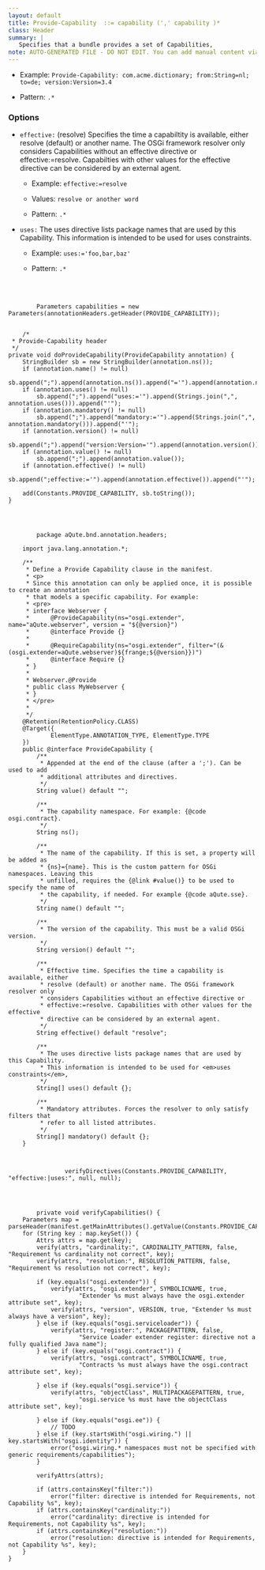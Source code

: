 ```yaml
---
layout: default
title: Provide-Capability  ::= capability (',' capability )*
class: Header
summary: |
   Specifies that a bundle provides a set of Capabilities,
note: AUTO-GENERATED FILE - DO NOT EDIT. You can add manual content via same filename in ext folder. 
---
```


- Example: `Provide-Capability: com.acme.dictionary; from:String=nl; to=de; version:Version=3.4`

- Pattern: `.*`

### Options 

- `effective:` (resolve) Specifies the time a capabiltity is available, either resolve (default) or another name. The OSGi framework resolver only considers Capabilities without an effective directive or effective:=resolve. Capabilties with other values for the effective directive can be considered by an external agent.
  - Example: `effective:=resolve`

  - Values: `resolve or another word`

  - Pattern: `.*`


- `uses:` The uses directive lists package names that are used by this Capability. This information is intended to be used for uses constraints.
  - Example: `uses:='foo,bar,baz'`

  - Pattern: `.*`

<!-- Manual content from: ext/provide_capability.md --><br /><br />
	
			Parameters capabilities = new Parameters(annotationHeaders.getHeader(PROVIDE_CAPABILITY));
	
	
		/*
	 * Provide-Capability header
	 */
	private void doProvideCapability(ProvideCapability annotation) {
		StringBuilder sb = new StringBuilder(annotation.ns());
		if (annotation.name() != null)
			sb.append(";").append(annotation.ns()).append("='").append(annotation.name()).append("'");
		if (annotation.uses() != null)
			sb.append(";").append("uses:='").append(Strings.join(",", annotation.uses())).append("'");
		if (annotation.mandatory() != null)
			sb.append(";").append("mandatory:='").append(Strings.join(",", annotation.mandatory())).append("'");
		if (annotation.version() != null)
			sb.append(";").append("version:Version='").append(annotation.version()).append("'");
		if (annotation.value() != null)
			sb.append(";").append(annotation.value());
		if (annotation.effective() != null)
			sb.append(";effective:='").append(annotation.effective()).append("'");

		add(Constants.PROVIDE_CAPABILITY, sb.toString());
	}

	
	
	
			package aQute.bnd.annotation.headers;
		
		import java.lang.annotation.*;

		/**
		 * Define a Provide Capability clause in the manifest.
		 * <p>
		 * Since this annotation can only be applied once, it is possible to create an annotation
		 * that models a specific capability. For example:
		 * <pre>
		 * interface Webserver {
		 * 		@ProvideCapability(ns="osgi.extender", name="aQute.webserver", version = "${@version}")
		 * 	 	@interface Provide {}
		 * 
		 * 		@RequireCapability(ns="osgi.extender", filter="(&(osgi.extender=aQute.webserver)${frange;${@version}})")
		 * 	 	@interface Require {}
		 * }
		 * 
		 * Webserver.@Provide
		 * public class MyWebserver {
		 * }
		 * </pre>
		 * 
		 */
		@Retention(RetentionPolicy.CLASS)
		@Target({
				ElementType.ANNOTATION_TYPE, ElementType.TYPE
		})
		public @interface ProvideCapability {
			/**
			 * Appended at the end of the clause (after a ';'). Can be used to add
			 * additional attributes and directives.
			 */
			String value() default "";
		
			/**
			 * The capability namespace. For example: {@code osgi.contract}.
			 */
			String ns();
		
			/**
			 * The name of the capability. If this is set, a property will be added as
			 * {ns}={name}. This is the custom pattern for OSGi namespaces. Leaving this
			 * unfilled, requires the {@link #value()} to be used to specify the name of
			 * the capability, if needed. For example {@code aQute.sse}.
			 */
			String name() default "";
		
			/**
			 * The version of the capability. This must be a valid OSGi version.
			 */
			String version() default "";
		
			/**
			 * Effective time. Specifies the time a capability is available, either
			 * resolve (default) or another name. The OSGi framework resolver only
			 * considers Capabilities without an effective directive or
			 * effective:=resolve. Capabilities with other values for the effective
			 * directive can be considered by an external agent.
			 */
			String effective() default "resolve";
		
			/**
			 * The uses directive lists package names that are used by this Capability.
			 * This information is intended to be used for <em>uses constraints</em>,
			 */
			String[] uses() default {};
		
			/**
			 * Mandatory attributes. Forces the resolver to only satisfy filters that
			 * refer to all listed attributes.
			 */
			String[] mandatory() default {};
		}
			
			
			
					verifyDirectives(Constants.PROVIDE_CAPABILITY, "effective:|uses:", null, null);
					
					
					
					
			private void verifyCapabilities() {
		Parameters map = parseHeader(manifest.getMainAttributes().getValue(Constants.PROVIDE_CAPABILITY));
		for (String key : map.keySet()) {
			Attrs attrs = map.get(key);
			verify(attrs, "cardinality:", CARDINALITY_PATTERN, false, "Requirement %s cardinality not correct", key);
			verify(attrs, "resolution:", RESOLUTION_PATTERN, false, "Requirement %s resolution not correct", key);

			if (key.equals("osgi.extender")) {
				verify(attrs, "osgi.extender", SYMBOLICNAME, true,
						"Extender %s must always have the osgi.extender attribute set", key);
				verify(attrs, "version", VERSION, true, "Extender %s must always have a version", key);
			} else if (key.equals("osgi.serviceloader")) {
				verify(attrs, "register:", PACKAGEPATTERN, false,
						"Service Loader extender register: directive not a fully qualified Java name");
			} else if (key.equals("osgi.contract")) {
				verify(attrs, "osgi.contract", SYMBOLICNAME, true,
						"Contracts %s must always have the osgi.contract attribute set", key);

			} else if (key.equals("osgi.service")) {
				verify(attrs, "objectClass", MULTIPACKAGEPATTERN, true,
						"osgi.service %s must have the objectClass attribute set", key);

			} else if (key.equals("osgi.ee")) {
				// TODO
			} else if (key.startsWith("osgi.wiring.") || key.startsWith("osgi.identity")) {
				error("osgi.wiring.* namespaces must not be specified with generic requirements/capabilities");
			}

			verifyAttrs(attrs);

			if (attrs.containsKey("filter:"))
				error("filter: directive is intended for Requirements, not Capability %s", key);
			if (attrs.containsKey("cardinality:"))
				error("cardinality: directive is intended for Requirements, not Capability %s", key);
			if (attrs.containsKey("resolution:"))
				error("resolution: directive is intended for Requirements, not Capability %s", key);
		}
	}
		
			
